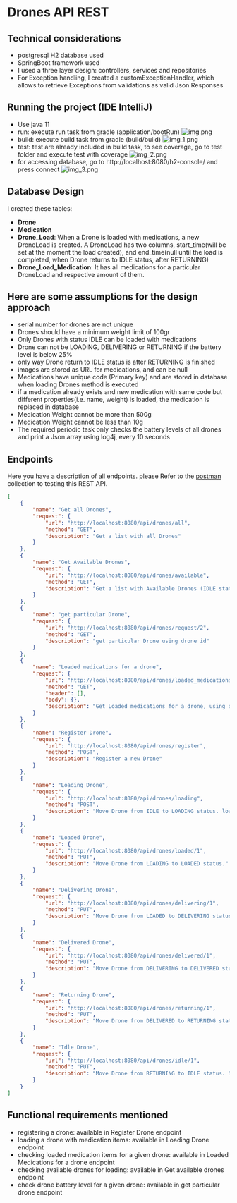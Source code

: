# Drones API REST

## Technical considerations
* postgresql H2 database used
* SpringBoot framework used 
* I used a three layer design: controllers, services and repositories
* For Exception handling, I created a customExceptionHandler, which allows to retrieve Exceptions from validations as valid Json Responses 

## Running the project (IDE IntelliJ)
* Use java 11
* run: execute run task from gradle (application/bootRun)
![img.png](img.png)
* build: execute build task from gradle (build/build)
![img_1.png](img_1.png)
* test: test are already included in build task, to see coverage, go to test folder and execute
test with coverage
![img_2.png](img_2.png)
* for accessing database, go to http://localhost:8080/h2-console/ and press connect
![img_3.png](img_3.png)

## Database Design
I created these tables:
* **Drone**
* **Medication**
* **Drone_Load**: When a Drone is loaded with medications, a new DroneLoad is created.
A DroneLoad has two columns, start_time(will be set at the moment the load created),
and end_time(null until the load is completed, when Drone returns to IDLE status, after RETURNING)
* **Drone_Load_Medication**: It has all medications for a particular DroneLoad and respective amount of them.

## Here are some assumptions for the design approach
* serial number for drones are not unique
* Drones should have a minimum weight limit of 100gr
* Only Drones with status IDLE can be loaded with medications
* Drone can not be LOADING, DELIVERING or RETURNING if the battery level is below 25%
* only way Drone return to IDLE status is after RETURNING is finished
* images are stored as URL for medications, and can be null
* Medications have unique code (Primary key) and are stored in database when loading Drones method is executed
* if a medication already exists and new medication with same code but different properties(i.e. name, weight) is loaded, the medication is replaced in database
* Medication Weight cannot be more than 500g
* Medication Weight cannot be less than 10g
* The required periodic task only checks the battery levels of all drones and print a Json array using log4j, every 10 seconds

## Endpoints
Here you have a description of all endpoints. please Refer to the [postman](postman) collection to testing this REST API.
```json
[
    {
        "name": "Get all Drones",
        "request": {
            "url": "http://localhost:8080/api/drones/all",
            "method": "GET",
            "description": "Get a list with all Drones"
        }
    },
    {
        "name": "Get Available Drones",
        "request": {
            "url": "http://localhost:8080/api/drones/available",
            "method": "GET",
            "description": "Get a list with Available Drones (IDLE status)"
        }
    },
    {
        "name": "get particular Drone",
        "request": {
            "url": "http://localhost:8080/api/drones/request/2",
            "method": "GET",
            "description": "get particular Drone using drone id"
        }
    },
    {
        "name": "Loaded medications for a drone",
        "request": {
            "url": "http://localhost:8080/api/drones/loaded_medications/2",
            "method": "GET",
            "header": [],
            "body": {},
            "description": "Get Loaded medications for a drone, using drone id"
        }
    },
    {
        "name": "Register Drone",
        "request": {
            "url": "http://localhost:8080/api/drones/register",
            "method": "POST",
            "description": "Register a new Drone"
        }
    },
    {
        "name": "Loading Drone",
        "request": {
            "url": "http://localhost:8080/api/drones/loading",
            "method": "POST",
            "description": "Move Drone from IDLE to LOADING status. load all medications and set start time to current time"
        }
    },
    {
        "name": "Loaded Drone",
        "request": {
            "url": "http://localhost:8080/api/drones/loaded/1",
            "method": "PUT",
            "description": "Move Drone from LOADING to LOADED status."
        }
    },
    {
        "name": "Delivering Drone",
        "request": {
            "url": "http://localhost:8080/api/drones/delivering/1",
            "method": "PUT",
            "description": "Move Drone from LOADED to DELIVERING status."
        }
    },
    {
        "name": "Delivered Drone",
        "request": {
            "url": "http://localhost:8080/api/drones/delivered/1",
            "method": "PUT",
            "description": "Move Drone from DELIVERING to DELIVERED status."
        }
    },
    {
        "name": "Returning Drone",
        "request": {
            "url": "http://localhost:8080/api/drones/returning/1",
            "method": "PUT",
            "description": "Move Drone from DELIVERED to RETURNING status."
        }
    },
    {
        "name": "Idle Drone",
        "request": {
            "url": "http://localhost:8080/api/drones/idle/1",
            "method": "PUT",
            "description": "Move Drone from RETURNING to IDLE status. Set end time for the current Drone Load."
        }
    }
]
```

## Functional requirements mentioned
* registering a drone: available in Register Drone endpoint
* loading a drone with medication items: available in Loading Drone endpoint
* checking loaded medication items for a given drone: available in Loaded Medications for a drone endpoint
* checking available drones for loading: available in Get available drones endpoint
* check drone battery level for a given drone: available in get particular drone endpoint